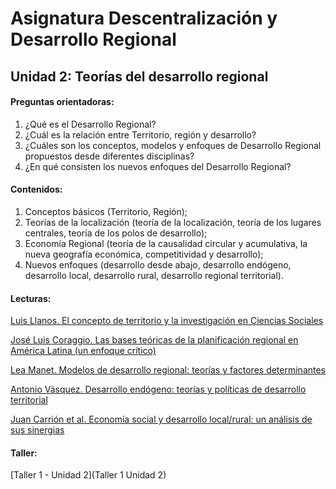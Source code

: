 # Asignatura Descentralización y Desarrollo Regional

## Unidad 2: Teorías del desarrollo regional 

#### Preguntas orientadoras:

1. ¿Qué es el Desarrollo Regional? 
2. ¿Cuál es la relación entre Territorio, región y desarrollo? 
3. ¿Cuáles son los conceptos, modelos y enfoques de Desarrollo Regional propuestos desde diferentes disciplinas?
4. ¿En qué consisten los nuevos enfoques del Desarrollo Regional? 

#### Contenidos:

1.  Conceptos básicos (Territorio, Región); 
2.  Teorías de la localización (teoría de la localización, teoría de los lugares centrales, teoría de los polos de desarrollo); 
3.  Economía Regional (teoría de la causalidad circular y acumulativa, la nueva geografía económica, competitividad y desarrollo); 
4.  Nuevos enfoques (desarrollo desde abajo, desarrollo endógeno, desarrollo local, desarrollo rural, desarrollo regional territorial).

#### Lecturas: 

[Luis Llanos. El concepto de territorio y la investigación en Ciencias Sociales](1elconceptodeterritorio.pdf)

[José Luis Coraggio. Las bases teóricas de la planificación regional en América Latina (un enfoque crítico)](2lasbasesteóricasdelaplanificaciónregional.pdf)

[Lea Manet. Modelos de desarrollo regional: teorías y factores determinantes](3modelosdedesarrolloregional.pdf)

[Antonio Vásquez. Desarrollo endógeno: teorías y políticas de desarrollo territorial](4desarrolloendógeno.pdf)

[Juan Carrión et al. Economía social y desarrollo local/rural: un análisis de sus sinergias](5economíasocialydesarrollo.pdf)

#### Taller: 

[Taller 1 - Unidad 2](Taller 1 Unidad 2)



















